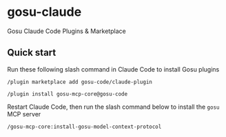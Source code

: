 # gosu-claude
Gosu Claude Code Plugins &amp; Marketplace


## Quick start

Run these following slash command in Claude Code to install Gosu plugins
```
/plugin marketplace add gosu-code/claude-plugin

/plugin install gosu-mcp-core@gosu-code
```

Restart Claude Code, then run the slash command below to install the `gosu` MCP server 
```
/gosu-mcp-core:install-gosu-model-context-protocol
```